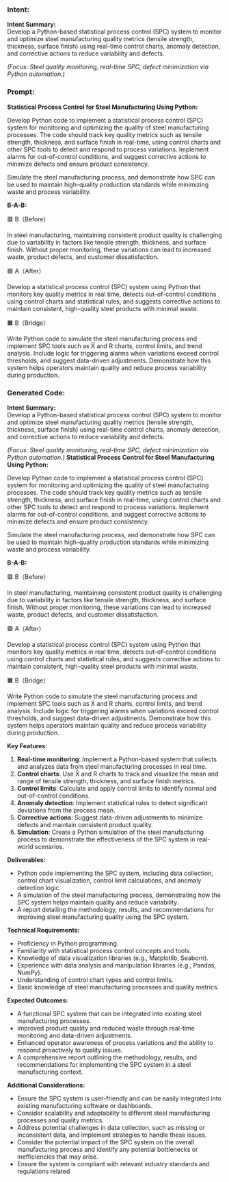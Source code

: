 ### Intent:
**Intent Summary:**  
Develop a Python-based statistical process control (SPC) system to monitor and optimize steel manufacturing quality metrics (tensile strength, thickness, surface finish) using real-time control charts, anomaly detection, and corrective actions to reduce variability and defects.  

*(Focus: Steel quality monitoring, real-time SPC, defect minimization via Python automation.)*

### Prompt:
**Statistical Process Control for Steel Manufacturing Using Python:**

Develop Python code to implement a statistical process control (SPC) system for monitoring and optimizing the quality of steel manufacturing processes. The code should track key quality metrics such as tensile strength, thickness, and surface finish in real-time, using control charts and other SPC tools to detect and respond to process variations. Implement alarms for out-of-control conditions, and suggest corrective actions to minimize defects and ensure product consistency.

Simulate the steel manufacturing process, and demonstrate how SPC can be used to maintain high-quality production standards while minimizing waste and process variability.

**B-A-B:**

🟥 B（Before）

In steel manufacturing, maintaining consistent product quality is challenging due to variability in factors like tensile strength, thickness, and surface finish. Without proper monitoring, these variations can lead to increased waste, product defects, and customer dissatisfaction.

🟩 A（After）

Develop a statistical process control (SPC) system using Python that monitors key quality metrics in real time, detects out-of-control conditions using control charts and statistical rules, and suggests corrective actions to maintain consistent, high-quality steel products with minimal waste.

🟧 B（Bridge）

Write Python code to simulate the steel manufacturing process and implement SPC tools such as X̄ and R charts, control limits, and trend analysis. Include logic for triggering alarms when variations exceed control thresholds, and suggest data-driven adjustments. Demonstrate how this system helps operators maintain quality and reduce process variability during production.

### Generated Code:
**Intent Summary:**  
Develop a Python-based statistical process control (SPC) system to monitor and optimize steel manufacturing quality metrics (tensile strength, thickness, surface finish) using real-time control charts, anomaly detection, and corrective actions to reduce variability and defects.  

*(Focus: Steel quality monitoring, real-time SPC, defect minimization via Python automation.)*
**Statistical Process Control for Steel Manufacturing Using Python:**

Develop Python code to implement a statistical process control (SPC) system for monitoring and optimizing the quality of steel manufacturing processes. The code should track key quality metrics such as tensile strength, thickness, and surface finish in real-time, using control charts and other SPC tools to detect and respond to process variations. Implement alarms for out-of-control conditions, and suggest corrective actions to minimize defects and ensure product consistency.

Simulate the steel manufacturing process, and demonstrate how SPC can be used to maintain high-quality production standards while minimizing waste and process variability.

**B-A-B:**

🟥 B（Before）

In steel manufacturing, maintaining consistent product quality is challenging due to variability in factors like tensile strength, thickness, and surface finish. Without proper monitoring, these variations can lead to increased waste, product defects, and customer dissatisfaction.

🟩 A（After）

Develop a statistical process control (SPC) system using Python that monitors key quality metrics in real time, detects out-of-control conditions using control charts and statistical rules, and suggests corrective actions to maintain consistent, high-quality steel products with minimal waste.

🟧 B（Bridge）

Write Python code to simulate the steel manufacturing process and implement SPC tools such as X̄ and R charts, control limits, and trend analysis. Include logic for triggering alarms when variations exceed control thresholds, and suggest data-driven adjustments. Demonstrate how this system helps operators maintain quality and reduce process variability during production. 

**Key Features:**

1. **Real-time monitoring**: Implement a Python-based system that collects and analyzes data from steel manufacturing processes in real time.
2. **Control charts**: Use X̄ and R charts to track and visualize the mean and range of tensile strength, thickness, and surface finish metrics.
3. **Control limits**: Calculate and apply control limits to identify normal and out-of-control conditions.
4. **Anomaly detection**: Implement statistical rules to detect significant deviations from the process mean.
5. **Corrective actions**: Suggest data-driven adjustments to minimize defects and maintain consistent product quality.
6. **Simulation**: Create a Python simulation of the steel manufacturing process to demonstrate the effectiveness of the SPC system in real-world scenarios.

**Deliverables:**

- Python code implementing the SPC system, including data collection, control chart visualization, control limit calculations, and anomaly detection logic.
- A simulation of the steel manufacturing process, demonstrating how the SPC system helps maintain quality and reduce variability.
- A report detailing the methodology, results, and recommendations for improving steel manufacturing quality using the SPC system.

**Technical Requirements:**

- Proficiency in Python programming.
- Familiarity with statistical process control concepts and tools.
- Knowledge of data visualization libraries (e.g., Matplotlib, Seaborn).
- Experience with data analysis and manipulation libraries (e.g., Pandas, NumPy).
- Understanding of control chart types and control limits.
- Basic knowledge of steel manufacturing processes and quality metrics.

**Expected Outcomes:**

- A functional SPC system that can be integrated into existing steel manufacturing processes.
- Improved product quality and reduced waste through real-time monitoring and data-driven adjustments.
- Enhanced operator awareness of process variations and the ability to respond proactively to quality issues.
- A comprehensive report outlining the methodology, results, and recommendations for implementing the SPC system in a steel manufacturing context.

**Additional Considerations:**

- Ensure the SPC system is user-friendly and can be easily integrated into existing manufacturing software or dashboards.
- Consider scalability and adaptability to different steel manufacturing processes and quality metrics.
- Address potential challenges in data collection, such as missing or inconsistent data, and implement strategies to handle these issues.
- Consider the potential impact of the SPC system on the overall manufacturing process and identify any potential bottlenecks or inefficiencies that may arise.
- Ensure the system is compliant with relevant industry standards and regulations related
